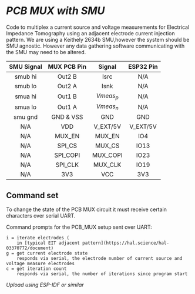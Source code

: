 # _PCB MUX with SMU_

Code to multiplex a current source and voltage measurements for Electrical Impedance Tomography using an adjacent electrode current injection pattern. We are using a Keithely 2634b SMU,however the system should be SMU agnostic. However any data gathering software communicating with the SMU may need to be altered.

| **SMU Signal** | **MUX PCB Pin** | **Signal** | **ESP32 Pin** |
|:--------------:|:---------------:|:----------:|:-------------:|
|     smub hi    |      Out2 B     |    Isrc    |      N/A      |
|     smub lo    |      Out2 A     |    Isnk    |      N/A      |
|     smua hi    |      Out1 B     |  $Vmeas_p$ |      N/A      |
|     smua lo    |      Out1 A     |  $Vmeas_n$ |      N/A      |
|     smu gnd    |     GND & VSS   |     GND    |      GND      |
|       N/A      |       VDD       |  V_EXT/5V  |    V_EXT/5V   |
|       N/A      |      MUX_EN     |   MUX_EN   |      IO4      |
|       N/A      |      SPI_CS     |   MUX_CS   |      IO13     |
|       N/A      |     SPI_COPI    |  MUX_COPI  |      IO23     |
|       N/A      |     SPI_CLK     |   MUX_CLK  |      IO19     |
|       N/A      |       3V3       |     VCC    |      3V3      |


## Command set
To change the state of the PCB MUX circuit it must receive certain characters over serial UART. 

Command prompts for the PCB_MUX setup sent over UART:

    i = iterate electrodes (
        in [typical EIT adjacent pattern](https://hal.science/hal-03370772/document)
    g = get current electrode state
        responds via serial, the electrode number of current source and voltage measure electrodes
    c = get iteration count
        responds via serial, the number of iterations since program start

*Upload using ESP-IDF or similar*